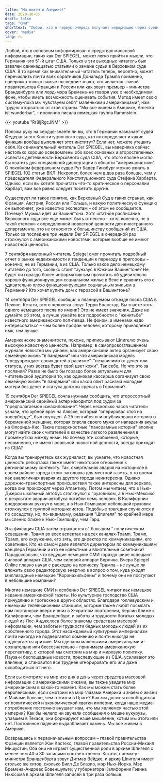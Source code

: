 ```yaml
---
title: "Мы живем в Америке!"
date: 2020-10-05
draft: false
tags: "СМИ"
shorttext: "Любой, кто в первую очередь получает информацию через средства массовой информации, такие как SPIEGEL, может легко получить представление о том, что Германия является 51-м государством в США."
cover: "media"
lang: ru
---
```


Любой, кто в основном информирован о средствах массовой информации, таких как Der SPIEGEL, может легко прийти к мысли, что Германия-это 51-й штат США.  Только в эти выходные читатель был завален одиннадцатью статьями о замене судьи в Верховном суде США. В то время как внимательный читатель теперь, вероятно, может перечислить почти всех соратников Дональда Трампа поименно, наверняка только самые последние знают, кто является главой правительства Франции и России или как зовут премьер – министра Бранденбурга или лорд-мэра Бремена-не говоря уже о необходимом фоне, чтобы иметь возможность оценивать события. Метод имеет свою систему-пока мы чувствуем себя" маленькими американцами", нам трудно оторваться от этой страны. "Мы все живем в Америке, Amerika ist wunderbar", - иронично писала немецкая группа Rammstein.

{{< youtube "Rr8ljRgcJNM" >}}

Положа руку на сердце-знаете ли вы, кто в Германии назначает судей Федерального Конституционного суда, кто их определяет и какие функции вообще выполняет этот институт? Если нет, можете утешить себя. Как внимательный читатель Der SPIEGEL, вы наверняка сейчас настолько хорошо осведомлены обо всех основных и второстепенных аспектах деятельности Верховного суда США, что этого вполне могло бы хватить для специальной диссертации в области "американистики". О покойном федеральном судье Рут Бадер Гинзбург можно узнать в SPIEGEL 102 статьи ВКЛ. [Некролог](https://magazin.spiegel.de/SP/2020/40/173216559/index.html "Nach­rufe"), более чем в два раза больше, чем у председателя Федерального Конституционного суда Стефана Харбарта. Однако, если вы хотите прочитать что-то критическое о персоналии Харбарт, вам все равно следует посетить другие.

Существует ли такое понятие, как Верховный Суд в таких странах, как Франция, Австрия, Россия или Польша, и какую политическую функцию он выполняет, уже известно экспертам – об этом не сообщается. Почему? Музыка идет из Вашингтона. Хотя штатное расписание Верховного суда все еще может быть отнесено – хотя, конечно, не в такой степени-к определенной новостной ценности для иностранного департамента, это не относится к большинству сообщений из США. Только за последние три недели Der SPIEGEL в очередной раз столкнулся с американскими новостями, которые вообще не имеют новостной ценности.

7 сентября наклонный читатель Spiegel смог прочитать подробный отчет о рынке недвижимости и тенденции к переезду в пригороды – конечно, не из Германии, а из США. Только какое дело немецкому читателю до того, сколько стоит таунхаус в Южном Вашингтоне? Не будет ли гораздо более информативным прочитать об удивительно хорошо функционирующем социальном жилье в Вене и сравнить его с удивительно плохо функционирующим социальным жильем в Германии? Кто хочет купить дом с террасой в Вашингтоне?

14 сентября Der SPIEGEL сообщил о планируемом отъезде посла США в Пекине. Кстати, этого человека зовут Терри Бранстад. Вы знаете хоть одного немецкого посла по имени? Это не имеет значения. Даже не думайте об этом, а лучше узнайте все подробности о "женитьбе" известного американского поп-певца. Не фоном, а именами надо интересоваться – чем более профан человек, которому принадлежит имя, тем лучше.

Американские знаменитости, похоже, приписывают Шпигелю очень высокую новостную ценность. Например, в самопровозглашенном журнале новостей мы узнаем, как американский актер организует свою семейную жизнь "в пандемии" или что американская модель "предупреждает своих детей о расизме"-"независимо от денег или статуса, у них всегда будет свой цвет кожи". Так себе. Но что это за послания? Разве не было бы гораздо более актуальным для читательской аудитории то, как одинокая кассирша организует свою семейную жизнь "в пандемии" или какой опыт расизма молодые матери без денег и статуса должны сделать в Германии?

19 сентября Der SPIEGEL сочла нужным сообщить, что второсортный американский серийный актер находится под судом за "предполагаемое изнасилование". Через несколько часов читатели узнали, что зубной врач на Аляске, который "оперировал стоя на ховерборде", был осужден. А 25 сентября они опубликовали историю о беременной женщине, которая спасла своего мужа от нападения акулы на Флорида-Кис. Такие поверхностные "панорамные истории" вполне могут найти своих читателей в качестве легкого развлечения в промежутках между ними. Но почему эти сообщения, которые, несомненно, не имеют реальной новостной ценности, всегда приходят из США?

Когда вы тренируетесь как журналист, вы узнаете, что новостная ценность репортажа также имеет некоторое отношение к региональному контексту. Так, смертельная авария на мотоцикле в своем районе города стоит заголовка для местной газеты, в то время как аналогичная авария из другого города неинтересна. Однако дорожно-транспортные происшествия также интересны для зеркала, когда они происходят через Атлантику. Потом мы читаем, что в Нью-Джерси школьный автобус столкнулся с грузовиком, а в Нью-Мексико в результате аварии автобуса погибли семь человек. В Калифорнии внедорожник рухнул в море, а в Нью-Гэмпшире небольшой грузовик столкнулся с группой мотоциклистов. Подобные трагедии случаются и по соседству, но, по-видимому, редакция "Шпигеля" по крайней мере мысленно ближе к Нью-Гэмпширу, чем Гарц.

Эта фиксация США затем отражается в" большом " политическом освещении. Трамп во всех аспектах на всех каналах-Трамп, Трамп, Трамп, его окружение, его зять, его директор по коммуникациям, его советники. Кто на самом деле является директором по коммуникациям канцлера Германии и кто ее известные и влиятельные советники? Парадоксально, что ведущие немецкие СМИ гораздо шире освещают силовой аппарат США, чем силовой аппарат Берлина. Вчера Spiegel Online плавно начал с расходов на прическу Трампа – не лучше ли вложить свою редакторскую энергию в вопрос о том, куда уходят миллиардные немецкие "Коронахильфены" и почему они не поступают в небольшие компании?

Многие немецкие СМИ и особенно Der SPIEGEL читают как немецкое издание американской газеты. Но культурное господство США причудливо и гротескно в других областях. Благодаря голливудским и немецким телевизионным станциям, которые также любят посылать нам постановки вверх и вниз в X-кратном повторении, Берлин ближе к Калифорнии, чем Бранденбург, и заботы и трудности богатых молодых людей из Лос-Анджелеса более знакомы средствам массовой информации, чем заботы и трудности бедных молодых людей из их собственного города. Этот насаждаемый культурный империализм почти никогда не подвергается сомнению и почти никогда не подвергается критике. Мы сделаны маленькими американцами и-сознательно или бессознательно – принимаем американскую перспективу, с которой мы смотрим на мир и мировую политику. Пауза-и беспощадные новости, преследующие из США, усиливают это влияние, и становится все труднее игнорировать его или даже освободиться от него.

Если вы смотрите на мир изо дня в день через средства массовой информации с американскими очками, вы также увидите мир американским в какой-то момент. Как мы можем стать более европейскими, если смотрим на мир глазами Америки и знаем о жизни в Майами больше, чем о жизни в Праге? Как мы должны освободиться от политической и экономической хватки империи, когда наше медиа-потребление постоянно внушает нам, что мы являемся частью этой империи? Как бы нелепо ни звучали сообщения о мешке кукурузы, упавшем в Техасе, они формируют наше мышление, хотим мы этого или нет. Постоянное падение выдалбливает камень. Мы все живем в Америке.

Возвращаясь к первоначальным вопросам – главой правительства Франции является Жан Кастекс, главой правительства России-Михаил Мишустин. Оба они не играют существенной роли в архиве Шпигеля с менее чем 40 и 30 записями соответственно. Кстати, премьер-министра Бранденбурга зовут Дитмар Вейдке, и архив Шпигеля имеет столько же хитов, сколько Билл Де Блазио, мэр Нью-Йорка. Мэр Бремена-Андреас Бовеншульте; у губернатора Калифорнии Гэвина Ньюсома в архиве Шпигеля записей в три раза больше.
